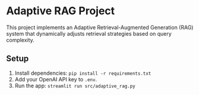 # Adaptive RAG Project

This project implements an Adaptive Retrieval-Augmented Generation (RAG) system that dynamically adjusts retrieval strategies based on query complexity.

## Setup
1. Install dependencies: `pip install -r requirements.txt`
2. Add your OpenAI API key to `.env`.
3. Run the app: `streamlit run src/adaptive_rag.py`